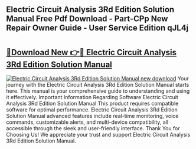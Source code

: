 ## Electric Circuit Analysis 3Rd Edition Solution Manual Free Pdf Download - Part-CPp New Repair Owner Guide - User Service Edition qJL4j

# <h2><a href="http://bc66196.oget.top/?id=Electric+Circuit+Analysis+3Rd+Edition+Solution+Manual">🔗Download New 👉🔴 Electric Circuit Analysis 3Rd Edition Solution Manual</a></h2>

[![Electric Circuit Analysis 3Rd Edition Solution Manual new download](https://i.imgur.com/5g1atiW.png)](http://bc66196.oget.top/?id=Electric+Circuit+Analysis+3Rd+Edition+Solution+Manual)
Your journey with the Electric Circuit Analysis 3Rd Edition Solution Manual starts here. This manual is your comprehensive guide to understanding and using it effectively. Important Information Regarding Software Electric Circuit Analysis 3Rd Edition Solution Manual This product requires compatible software for optimal performance. Electric Circuit Analysis 3Rd Edition Solution Manual advanced features include real-time monitoring, voice commands, customizable alerts, and multi-device compatibility, all accessible through the sleek and user-friendly interface. Thank You for Choosing Us! We appreciate your trust and support Electric Circuit Analysis 3Rd Edition Solution Manual.
